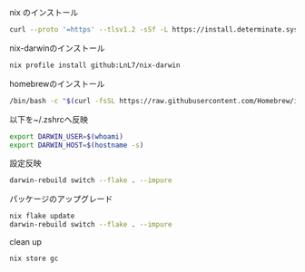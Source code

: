 nix のインストール
```sh
curl --proto '=https' --tlsv1.2 -sSf -L https://install.determinate.systems/nix |  sh -s -- install
```

nix-darwinのインストール
```sh
nix profile install github:LnL7/nix-darwin
```

homebrewのインストール
```sh
/bin/bash -c "$(curl -fsSL https://raw.githubusercontent.com/Homebrew/install/HEAD/install.sh)"
```

以下を~/.zshrcへ反映
```sh
export DARWIN_USER=$(whoami)
export DARWIN_HOST=$(hostname -s)
```

設定反映
```sh
darwin-rebuild switch --flake . --impure
```

パッケージのアップグレード
```sh
nix flake update
darwin-rebuild switch --flake . --impure
```

clean up
```sh
nix store gc
```
